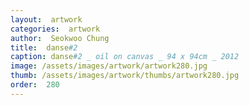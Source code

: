 ```yaml
---
layout:  artwork
categories:  artwork
author:  Seokwoo Chung
title:  danse#2
caption: danse#2 _ oil on canvas _ 94 x 94cm _ 2012
image: /assets/images/artwork/artwork280.jpg
thumb: /assets/images/artwork/thumbs/artwork280.jpg
order:  280
---
```

